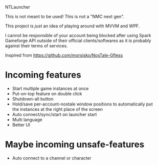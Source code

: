 NTLauncher

This is not meant to be used! This is not a "NMC next gen".

This project is *just* an idea of playing around with MVVM and WPF.

I cannot be responsible of your account being blocked after using Spark Gameforge API outside of their official clients/softwares as it is probably against their terms of services.

Inspired from https://github.com/morsisko/NosTale-Gfless

# Incoming features 
- Start multiple game instances at once
- Put-on-top feature on double click
- Shutdown-all button
- Hold/save per-account-nostale window positions to automatically put the instances at the right place of the screen
- Auto connect/sync/start on launcher start
- Multi language
- Better UI

# Maybe incoming unsafe-features
- Auto connect to a channel or character

